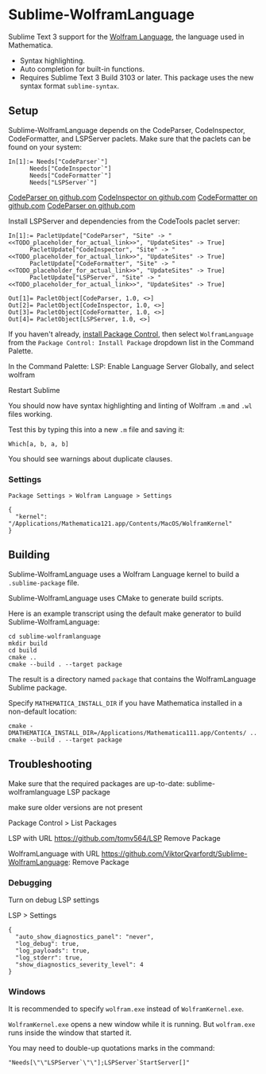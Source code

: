 # Sublime-WolframLanguage

Sublime Text 3 support for the [Wolfram Language](https://en.wikipedia.org/wiki/Wolfram_Language), the language used in Mathematica.

- Syntax highlighting.
- Auto completion for built-in functions.
- Requires Sublime Text 3 Build 3103 or later. This package uses the new syntax format `sublime-syntax`.


## Setup

Sublime-WolframLanguage depends on the CodeParser, CodeInspector, CodeFormatter, and LSPServer paclets. Make sure that the paclets can be found on your system:
```
In[1]:= Needs["CodeParser`"]
      Needs["CodeInspector`"]
      Needs["CodeFormatter`"]
      Needs["LSPServer`"]
```

[CodeParser on github.com](https://github.com/<<TODO_placeholder_for_actual_link>>)
[CodeInspector on github.com](https://github.com/<<TODO_placeholder_for_actual_link>>)
[CodeFormatter on github.com](https://github.com/<<TODO_placeholder_for_actual_link>>)
[CodeParser on github.com](https://github.com/<<TODO_placeholder_for_actual_link>>)

Install LSPServer and dependencies from the CodeTools paclet server:
```
In[1]:= PacletUpdate["CodeParser", "Site" -> "<<TODO_placeholder_for_actual_link>>", "UpdateSites" -> True]
      PacletUpdate["CodeInspector", "Site" -> "<<TODO_placeholder_for_actual_link>>", "UpdateSites" -> True]
      PacletUpdate["CodeFormatter", "Site" -> "<<TODO_placeholder_for_actual_link>>", "UpdateSites" -> True]
      PacletUpdate["LSPServer", "Site" -> "<<TODO_placeholder_for_actual_link>>", "UpdateSites" -> True]

Out[1]= PacletObject[CodeParser, 1.0, <>]
Out[2]= PacletObject[CodeInspector, 1.0, <>]
Out[3]= PacletObject[CodeFormatter, 1.0, <>]
Out[4]= PacletObject[LSPServer, 1.0, <>]
```

If you haven't already, [install Package Control](https://packagecontrol.io/installation), then select `WolframLanguage` from the `Package Control: Install Package` dropdown list in the Command Palette.


In the Command Palette: LSP: Enable Language Server Globally, and select wolfram


Restart Sublime

You should now have syntax highlighting and linting of Wolfram `.m` and `.wl` files working.

Test this by typing this into a new `.m` file and saving it:
```
Which[a, b, a, b]
```

You should see warnings about duplicate clauses.


### Settings

`Package Settings > Wolfram Language > Settings`

```
{
  "kernel": "/Applications/Mathematica121.app/Contents/MacOS/WolframKernel"
}

```


## Building

Sublime-WolframLanguage uses a Wolfram Language kernel to build a `.sublime-package` file.

Sublime-WolframLanguage uses CMake to generate build scripts.

Here is an example transcript using the default make generator to build Sublime-WolframLanguage:
```
cd sublime-wolframlanguage
mkdir build
cd build
cmake ..
cmake --build . --target package
```

The result is a directory named `package` that contains the WolframLanguage Sublime package.

Specify `MATHEMATICA_INSTALL_DIR` if you have Mathematica installed in a non-default location:
```
cmake -DMATHEMATICA_INSTALL_DIR=/Applications/Mathematica111.app/Contents/ ..
cmake --build . --target package
```


## Troubleshooting


Make sure that the required packages are up-to-date:
sublime-wolframlanguage
LSP package


make sure older versions are not present

Package Control > List Packages


LSP with URL https://github.com/tomv564/LSP
Remove Package


WolframLanguage with URL https://github.com/ViktorQvarfordt/Sublime-WolframLanguage:
Remove Package


### Debugging

Turn on debug LSP settings


LSP > Settings

```
{
  "auto_show_diagnostics_panel": "never",
  "log_debug": true,
  "log_payloads": true,
  "log_stderr": true,
  "show_diagnostics_severity_level": 4
}

```









### Windows

It is recommended to specify `wolfram.exe` instead of `WolframKernel.exe`.

`WolframKernel.exe` opens a new window while it is running. But `wolfram.exe` runs inside the window that started it.

You may need to double-up quotations marks in the command:

``"Needs[\"\"LSPServer`\"\"];LSPServer`StartServer[]"``
